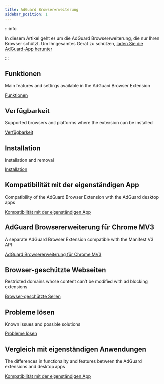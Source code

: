 ```yaml
---
title: AdGuard Browsererweiterung
sidebar_position: 1
---
```


:::info

In diesem Artikel geht es um die AdGuard Browsereweiterung, die nur Ihren Browser schützt. Um Ihr gesamtes Gerät zu schützen, [laden Sie die AdGuard-App herunter](https://adguard.com/download.html?auto=true)

:::

## Funktionen

Main features and settings available in the AdGuard Browser Extension

[Funktionen](/adguard-browser-extension/features)

## Verfügbarkeit

Supported browsers and platforms where the extension can be installed

[Verfügbarkeit](/adguard-browser-extension/availability)

## Installation

Installation and removal

[Installation](/adguard-browser-extension/installation)

## Kompatibilität mit der eigenständigen App

Compatibility of the AdGuard Browser Extension with the AdGuard desktop apps

[Kompatibilität mit der eigenständigen App](adguard-browser-extension/compatibility)

## AdGuard Browsererweiterung für Chrome MV3

A separate AdGuard Browser Extension compatible with the Manifest V3 API

[AdGuard Browsererweiterung für Chrome MV3](/adguard-browser-extension/mv3-version/)

## Browser-geschützte Webseiten

Restricted domains whose content can’t be modified with ad blocking extensions

[Browser-geschützte Seiten](/adguard-browser-extension/protected-pages)

## Probleme lösen

Known issues and possible solutions

[Probleme lösen](/adguard-browser-extension/solving-problems)

## Vergleich mit eigenständigen Anwendungen

The differences in functionality and features between the AdGuard extensions and desktop apps

[Kompatibilität mit der eigenständigen App](/adguard-browser-extension/comparison-standalone)
